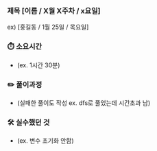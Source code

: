 ### 제목 [이름 / X월 X주차 / x요일]
ex) [홍길동 / 1월 25일 / 목요일]

### ⏱️ 소요시간
- (ex. 1시간 30분) 

### ✏️ 풀이과정 
- (실패한 풀이도 작성 ex. dfs로 풀었는데 시간초과 남)


### 🛠️ 실수했던 것
- (ex. 변수 초기화 안함)

